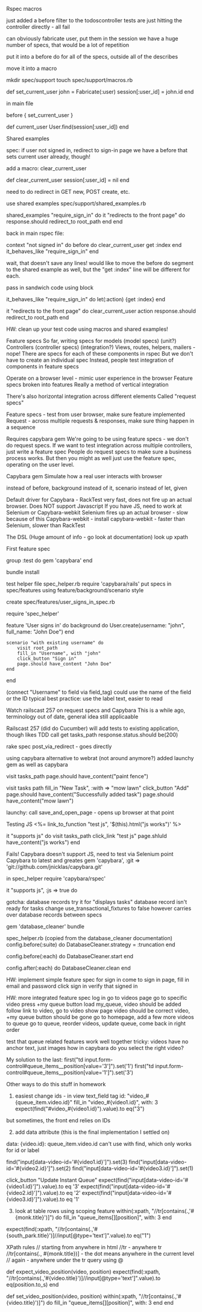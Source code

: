 Rspec macros

just added a before filter to the todoscontroller
tests are just hitting the controller directly - all fail

can obviously fabricate user, put them in the session
we have a huge number of specs, that would be a lot of repetition

put it into a before do for all of the specs, outside all of the describes

move it into a macro

mkdir spec/support
touch spec/support/macros.rb

def set_current_user
	john = Fabricate(:user)
	session[:user_id] = john.id
end

in main file

before { set_current_user }

def current_user
	User.find(session[:user_id])
end

Shared examples

spec: if user not signed in, redirect to sign-in page
we have a before that sets current user already, though!

add a macro:
clear_current_user 

def clear_current_user
	session[:user_id] = nil
end

need to do redirect in GET new, POST create, etc.

use shared examples
spec/support/shared_examples.rb

shared_examples "require_sign_in" do
	it "redirects to the front page" do
		response.should redirect_to root_path
	end
end

back in main rspec file:

context "not signed in" do
	before do 
		clear_current_user
		get :index
	end
	it_behaves_like "require_sign_in"
end

wait, that doesn't save any lines! would like to move the before do segment to the shared example as well, but the "get :index" line will be different for each.

pass in sandwich code using block

it_behaves_like "require_sign_in" do
	let(:action) {get :index}
end

it "redirects to the front page" do
	clear_current_user
	action
	response.should redirect_to root_path
end

HW: clean up your test code using macros and shared examples!

Feature specs
So far, writing specs for models (model specs) (unit?)
Controllers (controller specs) (integration?)
Views, routes, helpers, mailers - nope!
There are specs for each of these components in rspec
But we don't have to create an individual spec
Instead, people test integration of components in feature specs

Operate on a browser level - mimic user experience in the browser
Feature specs broken into features
Really a method of vertical integration

There's also horizontal integration across different elements
Called "request specs"

Feature specs - test from user browser, make sure feature implemented
Request - across multiple requests & responses, make sure thing happen in a sequence

Requires capybara gem
We're going to be using feature specs - we don't do request specs. If we want to test integration across multiple controllers, just write a feature spec
People do request specs to make sure a business process works. But then you might as well just use the feature spec, operating on the user level.

Capybara gem
Simulate how a real user interacts with browser

instead of before, background
instead of it, scenario
instead of let, given

Default driver for Capybara - RackTest 
very fast, does not fire up an actual browser. Does NOT support Javascript
If you have JS, need to work at Selenium or Capybara-webkit
Selenium fires up an actual browser - slow because of this
Capybara-webkit - install capybara-webkit - faster than Selenium, slower than RackTest

The DSL
(Huge amount of info - go look at documentation)
look up xpath

First feature spec

group :test do
	gem 'capybara'
end

bundle install

test helper file
spec_helper.rb
require 'capybara/rails'
put specs in spec/features
using feature/background/scenario style

create spec/features/user_signs_in_spec.rb

require 'spec_helper'

feature 'User signs in' do
	background do 
		User.create(username: "john", full_name: "John Doe")
	end

	scenario "with existing username" do
		visit root_path
		fill_in "Username", with "john"
		click_button "Sign in"
		page.should have_content "John Doe"
	end
end	

(connect "Username" to field via field_tag)
could use the name of the field or the ID
typical best practice: use the label text, easier to read

Watch railscast 257 on request specs and Capybara
This is a while ago, terminology out of date, general idea still applicaable

Railscast 257
(did do Cucumber)
will add tests to existing application, though likes TDD
call get tasks_path
response.status.should be(200)

rake spec
post_via_redirect - goes directly

using capybara alternative to webrat (not around anymore?)
added launchy gem as well as capybara

visit tasks_path
page.should have_content("paint fence")

visit tasks path
fill_in "New Task", :with => "mow lawn"
click_button "Add"
page.should have_content("Successfully added task")
page.should have_content("mow lawn")

launchy: call save_and_open_page - opens up browser at that point

Testing JS
<%= link_to_function "test js", '$(this).html("js works")' %>

it "supports js" do
	visit tasks_path
	click_link "test js"
	page.shluld have_content("js works")
end	

Fails! Capybara doesn't support JS, need to test via Selenium
point Capybara to latest and greates
gem 'capybara', :git => 'git://github.com/jnicklas/capybara.git'

in spec_helper
require 'capybara/rspec'

it "supports js", :js => true do

gotcha: database records
try it for "displays tasks"
database record isn't ready for tasks
change use_transactional_fixtures to false
however carries over database records between specs

gem 'database_cleaner'
bundle

spec_helper.rb
(copied from the database_cleaner documentation)
config.before(:suite) do
	DatabaseCleaner.strategy = :truncation
end

config.before(:each) do
	DatabaseCleaner.start
end

config.after(:each) do
	DatabaseCleaner.clean
end

HW: implement simple feature spec for sign in
come to sign in page, fill in email and password
click sign in 
verify that signed in 

HW: more integrated feature spec
log in 
go to videos page
go to specific video
press +my queue button
load my_queue, video should be added
follow link to video, go to video show page
video should be correct video, +my queue button should be gone
go to homepage, add a few more videos to queue
go to queue, reorder videos, update queue, come back in right order

test that queue related features work well together
tricky: videos have no anchor text, just images
how in capybara do you select the right video?

My solution to the last:
first("td input.form-control#queue_items__position[value='3']").set('1')
first("td input.form-control#queue_items__position[value='1']").set('3')

Other ways to do this stuff in homework
1. easiest
change ids - in view text_field tag id: "video_#{queue_item.video.id}"
fill_in "video_#{video1.id}", with: 3
expect(find("#video_#{video1.id}").value).to eq("3")

but sometimes, the front end relies on IDs

2. add data attribute (this is the final implementation I settled on)

data: {video.id}: queue_item.video.id
can't use with find, which only works for id or label

find("input[data-video-id='#{video1.id}']").set(3)
find("input[data-video-id='#{video2.id}']").set(2)
find("input[data-video-id='#{video3.id}']").set(1)

click_button "Update Instant Queue"
expect(find("input[data-video-id='#{video1.id}']").value).to eq '3'
expect(find("input[data-video-id='#{video2.id}']").value).to eq '2'
expect(find("input[data-video-id='#{video3.id}']").value).to eq '1'

3. look at table rows using scoping feature
within(:xpath, "//tr[contains(.,'#{monk.title}')]") do
	fill_in "queue_items[][position]", with: 3
end

expect(find(:xpath, "//tr[contains(.,'#{south_park.title}')]//input[@type='text']".value).to eq("1")

XPath rules
// starting from anywhere in html
//tr - anywhere tr
//tr[contains(., #{monk.title})] - the dot means anywhere in the current level
// again - anywhere under the tr
query using @

def expect_video_position(video, position)
	expect(find(:xpath, "//tr[contains(.,'#{video.title}')]//input[@type='text']".value).to eq(position.to_s)
end

def set_video_position(video, position)
	within(:xpath, "//tr[contains(.,'#{video.title}')]") do
		fill_in "queue_items[][position]", with: 3
	end
end